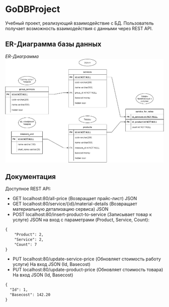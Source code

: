 # GoDBProject

Учебный проект, реализующий взаимодействие с БД.
Пользователь получает возможность взаимодействия с данными через REST API. 

## ER-Диаграмма базы данных

*ER-Диаграмма*
![](BD.drawio.png)

## Документация
Доступное REST API:
- GET localhost:80/all-price (Возвращает прайс-лист) JSON
- GET localhost:80/service/{id}/material-details (Возвращает материальную детализацию сервиса) JSON
- POST localhost:80/insert-product-to-service (Записывает товар к услуге) JSON на вход с параметрами (Product, Service, Count):
``` 
{
    "Product": 2,
    "Service": 2,
    "Count": 7
}
```
- PUT localhost:80/update-service-price (Обновляет стоимость работу услуги) На вход JSON (Id, Basecost)
- PUT localhost:80/update-product-price (Обновляет стоимость товара) На вход JSON (Id, Basecost)
```
{
  "Id": 1,
  "Basecost": 142.20
}
```
